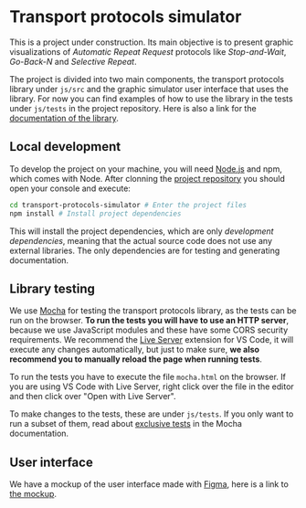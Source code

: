# Transport protocols simulator

This is a project under construction. Its main objective is to present graphic
visualizations of *Automatic Repeat Request* protocols like *Stop-and-Wait*,
*Go-Back-N* and *Selective Repeat*.

The project is divided into two main components, the transport protocols library
under `js/src` and the graphic simulator user interface that uses the library.
For now you can find examples of how to use the library in the tests under
`js/tests` in the project repository. Here is also a link for the [documentation
of the library][docs].


## Local development

To develop the project on your machine, you will need [Node.js][node] and npm,
which comes with Node. After clonning the [project repository][repo] you should
open your console and execute:

```bash
cd transport-protocols-simulator # Enter the project files
npm install # Install project dependencies
```

This will install the project dependencies, which are only *development
dependencies*, meaning that the actual source code does not use any external
libraries. The only dependencies are for testing and generating documentation.


## Library testing

We use [Mocha][mocha] for testing the transport protocols library, as the tests
can be run on the browser. **To run the tests you will have to use an HTTP
server**, because we use JavaScript modules and these have some CORS security
requirements. We recommend the [Live Server][live-server] extension for VS Code,
it will execute any changes automatically, but just to make sure, **we also
recommend you to manually reload the page when running tests**.

To run the tests you have to execute the file `mocha.html` on the browser. If
you are using VS Code with Live Server, right click over the file in the editor
and then click over "Open with Live Server".

To make changes to the tests, these are under `js/tests`. If you only want to
run a subset of them, read about [exclusive tests][exclusive-tests] in the
Mocha documentation.


## User interface

We have a mockup of the user interface made with [Figma][figma], here is a link
to [the mockup][mockup].


<!-- References -->

[docs]: https://joseivp.github.io/transport-protocols-simulator/
[node]: https://nodejs.org/en/
[repo]: https://github.com/JoseIVP/transport-protocols-simulator.git
[mocha]: https://mochajs.org
[live-server]: https://marketplace.visualstudio.com/items?itemName=ritwickdey.LiveServer
[exclusive-tests]: https://mochajs.org/#exclusive-tests
[figma]: https://figma.com
[mockup]: https://www.figma.com/file/bfdgXg1r3ytVbija17RgUh/Transport-protocols-simulator?node-id=0%3A1
